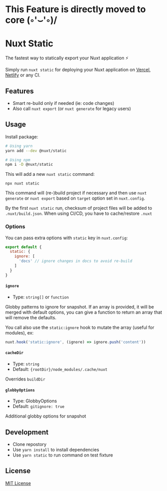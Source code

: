 # This Feature is directly moved to core \(◦'⌣'◦)/

# Nuxt Static

The fastest way to statically export your Nuxt application ⚡️

Simply run `nuxt static` for deploying your Nuxt application on [Vercel](https://vercel.com), [Netlify](https://www.netlify.com) or any CI.

## Features

- Smart re-build only if needed (ie: code changes)
- Also call `nuxt export` (or `nuxt generate` for legacy users)

## Usage

Install package:

```sh
# Using yarn
yarn add --dev @nuxt/static

# Using npm
npm i -D @nuxt/static
```

This will add a new `nuxt static` command:

```
npx nuxt static
```

This command will (re-)build project if necessary and then use `nuxt generate` or `nuxt export` based on `target` option set in `nuxt.config`.

By the first `nuxt static` run, checksum of project files will be added to `.nuxt/build.json`. When using CI/CD, you have to cache/restore `.nuxt`

### Options

You can pass extra options with `static` key in `nuxt.config`:

```js
export default {
  static: {
    ignore: [
      'docs' // ignore changes in docs to avoid re-build
    ]
  }
}
```

#### `ignore`

- Type: `string[]` or `function`

Globby patterns to ignore for snapshot. If an array is provided, it will be merged with default options, you can give a function to return an array that will remove the defaults.

You call also use the `static:ignore` hook to mutate the array (useful for modules), ex:

```js
nuxt.hook('static:ignore', (ignore) => ignore.push('content'))
```

#### `cacheDir`

- Type: `string`
- Default: `{rootDir}/node_modules/.cache/nuxt`

Overrides `buildDir`

#### `globbyOptions`

- Type: GlobbyOptions
- Default: `gitignore: true`

Additional globby options for snapshot

## Development

- Clone repostory
- Use `yarn install` to install dependencies
- Use `yarn static` to run command on test fixture

## License

[MIT License](./LICENSE)
